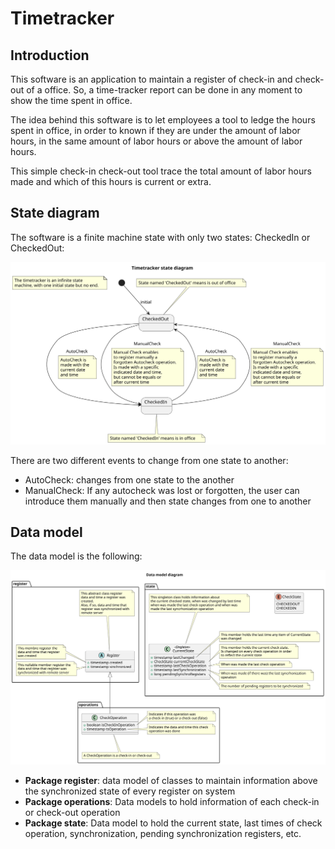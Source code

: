 # Timetracker

## Introduction

This software is an application to maintain a register of check-in and check-out of a office.
So, a time-tracker report can be done in any moment to show the time spent in office.

The idea behind this software is to let employees a tool to ledge the hours spent in office, in order to known if they are under the amount of labor hours, in the same amount of labor hours or above the amount of labor hours.

This simple check-in check-out tool trace the total amount of labor hours made and which of this hours is current or extra.

## State diagram

The software is a finite machine state with only two states: CheckedIn or CheckedOut:

![Timetracker state diagram](images/states.svg)

There are two different events to change from one state to another:

* AutoCheck: changes from one state to the another
* ManualCheck: If any autocheck was lost or forgotten, the user can introduce them manually and then state changes from one to another

## Data model

The data model is the following:

![Timetracker data model](images/data-model.svg)

* **Package register**: data model of classes to maintain information above the synchronized state of every register on system
* **Package operations**: Data models to hold information of each check-in or check-out operation
* **Package state**: Data model to hold the current state, last times of check operation, synchronization, pending synchronization registers, etc.

